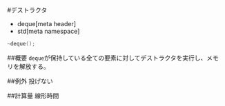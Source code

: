 #デストラクタ
* deque[meta header]
* std[meta namespace]

```cpp
~deque();
```

##概要
`deque`が保持している全ての要素に対してデストラクタを実行し、メモリを解放する。


##例外
投げない


##計算量
線形時間
